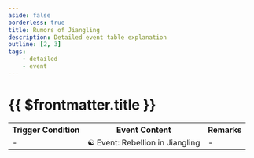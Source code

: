 ```yaml
---
aside: false
borderless: true
title: Rumors of Jiangling
description: Detailed event table explanation
outline: [2, 3]
tags:
    - detailed
    - event
---
```


# {{ $frontmatter.title }}

<Table class="timeline-table">
    <tr class="timeline-header">
        <th>Trigger Condition</th>
        <th>Event Content</th>
        <th>Remarks</th>
    </tr>
	<tr>
		<td>-</td>
		<td>
			<span title="Personality-1, Silver-50">☯ Event: Rebellion in Jiangling </span> <br>
		</td>
		<td>-</td>
	</tr>
</table>